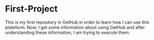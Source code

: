 # First-Project
This is my first repository in GetHub in order to learn how I can use this plateform.
Now, I get some information about using GetHub and after understanding these information, I am trying to execute them.
